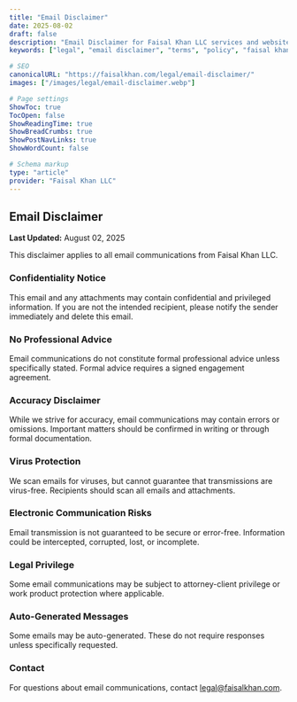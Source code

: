 ```yaml
---
title: "Email Disclaimer"
date: 2025-08-02
draft: false
description: "Email Disclaimer for Faisal Khan LLC services and website"
keywords: ["legal", "email disclaimer", "terms", "policy", "faisal khan"]

# SEO
canonicalURL: "https://faisalkhan.com/legal/email-disclaimer/"
images: ["/images/legal/email-disclaimer.webp"]

# Page settings
ShowToc: true
TocOpen: false
ShowReadingTime: true
ShowBreadCrumbs: true
ShowPostNavLinks: true
ShowWordCount: false

# Schema markup
type: "article"
provider: "Faisal Khan LLC"
---
```


## Email Disclaimer

**Last Updated:** August 02, 2025

This disclaimer applies to all email communications from Faisal Khan LLC.

### Confidentiality Notice

This email and any attachments may contain confidential and privileged information. If you are not the intended recipient, please notify the sender immediately and delete this email.

### No Professional Advice

Email communications do not constitute formal professional advice unless specifically stated. Formal advice requires a signed engagement agreement.

### Accuracy Disclaimer

While we strive for accuracy, email communications may contain errors or omissions. Important matters should be confirmed in writing or through formal documentation.

### Virus Protection

We scan emails for viruses, but cannot guarantee that transmissions are virus-free. Recipients should scan all emails and attachments.

### Electronic Communication Risks

Email transmission is not guaranteed to be secure or error-free. Information could be intercepted, corrupted, lost, or incomplete.

### Legal Privilege

Some email communications may be subject to attorney-client privilege or work product protection where applicable.

### Auto-Generated Messages

Some emails may be auto-generated. These do not require responses unless specifically requested.

### Contact

For questions about email communications, contact [legal@faisalkhan.com](mailto:legal@faisalkhan.com).
